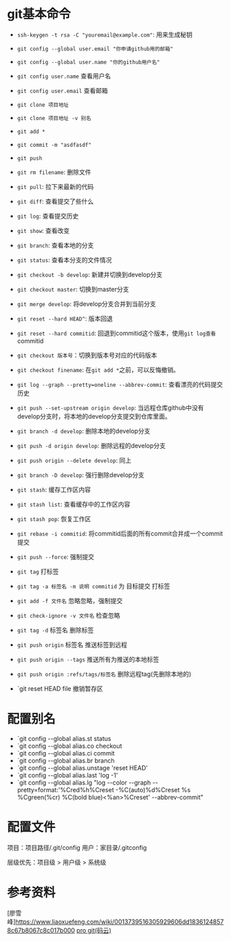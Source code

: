 # git基本命令
- `ssh-keygen -t rsa -C "youremail@example.com"`: 用来生成秘钥
- `git config --global user.email "你申请github用的邮箱"`
- `git config --global user.name "你的github用户名"`
- `git config user.name` 查看用户名
- `git config user.email` 查看邮箱
- `git clone 项目地址`
- `git clone 项目地址 -v 别名`
- `git add *`
- `git commit -m "asdfasdf"`
- `git push`
- `git rm filename`: 删除文件
- `git pull`: 拉下来最新的代码

- `git diff`: 查看提交了些什么
- `git log`: 查看提交历史
- `git show`: 查看改变
- `git branch`: 查看本地的分支
- `git status`: 查看本分支的文件情况

- `git checkout -b develop`: 新建并切换到develop分支
- `git checkout master`: 切换到master分支
- `git merge develop`: 将develop分支合并到当前分支

- `git reset --hard HEAD^`: 版本回退
- `git reset --hard commitid`: 回退到commitid这个版本，使用`git log查看`commitid
- `git checkout 版本号`：切换到版本号对应的代码版本
- `git checkout finename`: 在`git add *`之前，可以反悔撤销。
- `git log --graph --pretty=oneline --abbrev-commit`: 查看漂亮的代码提交历史
- `git push --set-upstream origin develop`: 当远程仓库github中没有develop分支时，将本地的develop分支提交到仓库里面。
- `git branch -d develop`: 删除本地的develop分支
- `git push -d origin develop`: 删除远程的develop分支
- `git push origin --delete develop`: 同上
- `git branch -D develop`: 强行删除develop分支
- `git stash`: 缓存工作区内容
- `git stash list`: 查看缓存中的工作区内容
- `git stash pop`: 恢复工作区
- `git rebase -i commitid`: 将commitid后面的所有commit合并成一个commit提交
- `git push --force`: 强制提交
- `git tag` 打标签
- `git tag -a 标签名 -m 说明 commitid` 为 目标提交 打标签
- `git add -f 文件名` 忽略忽略，强制提交
- `git check-ignore -v 文件名` 检查忽略
- `git tag -d` 标签名 删除标签
- `git push origin` 标签名 推送标签到远程
- `git push origin --tags` 推送所有为推送的本地标签
- `git push origin :refs/tags/标签名` 删除远程tag(先删除本地的)
- `git reset HEAD file 撤销暂存区
# 配置别名
- `git config --global alias.st status
- `git config --global alias.co checkout
- `git config --global alias.ci commit
- `git config --global alias.br branch
- `git config --global alias.unstage 'reset HEAD'
- `git config --global alias.last 'log -1'
- `git config --global alias.lg "log --color --graph --pretty=format:'%Cred%h%Creset -%C(auto)%d%Creset %s %Cgreen(%cr) %C(bold blue)<%an>%Creset' --abbrev-commit"

# 配置文件
项目：项目路径/.git/config
用户：家目录/.gitconfig

层级优先：项目级 > 用户级 > 系统级

# 参考资料
[廖雪峰]https://www.liaoxuefeng.com/wiki/0013739516305929606dd18361248578c67b8067c8c017b000
[pro git(码云)](https://gitee.com/progit/)
